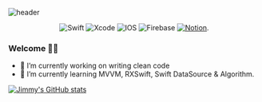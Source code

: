 ![header](https://capsule-render.vercel.app/api?type=waving&color=auto&height=250&section=header&text=Jimmy's%20Workspace)

<div align='center'>
  
  <img alt="Swift" src="https://img.shields.io/badge/swift-%23FA7343.svg?style=for-the-badge&logo=swift&logoColor=white"/>
  <img alt="Xcode" src="https://img.shields.io/badge/Xcode-007ACC?style=for-the-badge&logo=Xcode&logoColor=white"/>
  <img alt="IOS" src="https://img.shields.io/badge/iOS-000000?style=for-the-badge&logo=ios&logoColor=white">
  <img alt="Firebase" src="https://img.shields.io/badge/firebase-%23039BE5.svg?style=for-the-badge&logo=firebase"/>
  <a href="https://www.notion.so/byoungilyoun/Youn-s-Notion-1e32ae94d09e40ff9be300d4cd0cbbb6"><img alt="Notion" src="https://img.shields.io/badge/Notion-%23000000.svg?style=for-the-badge&logo=notion&logoColor=white"/></a>.  
  
</div>  

### Welcome 🙌🏻  

  - 🔭 I’m currently working on writing clean code
  - 🌱 I’m currently learning MVVM, RXSwift, Swift DataSource & Algorithm.  
 
  
  

[![Jimmy's GitHub stats](https://github-readme-stats.vercel.app/api?username=ByoungilYoun&show_icons=true&theme=blueberry)](https://github.com/ByoungilYoun/github-readme-stats) 


<!--
**ByoungilYoun/ByoungilYoun** is a ✨ _special_ ✨ repository because its `README.md` (this file) appears on your GitHub profile.

[![Top Langs](https://github-readme-stats.vercel.app/api/top-langs/?username=ByoungilYoun&layout=compact&show_icons=true&theme=blueberry)](https://github.com/ByoungilYoun/github-readme-stats)

Here are some ideas to get you started:
- 👯 I’m looking to collaborate on ...
- 🤔 I’m looking for help with ...
- 💬 Ask me about ...
- 📫 How to reach me: ...
- 😄 Pronouns: ...
- ⚡ Fun fact: ...
-->
